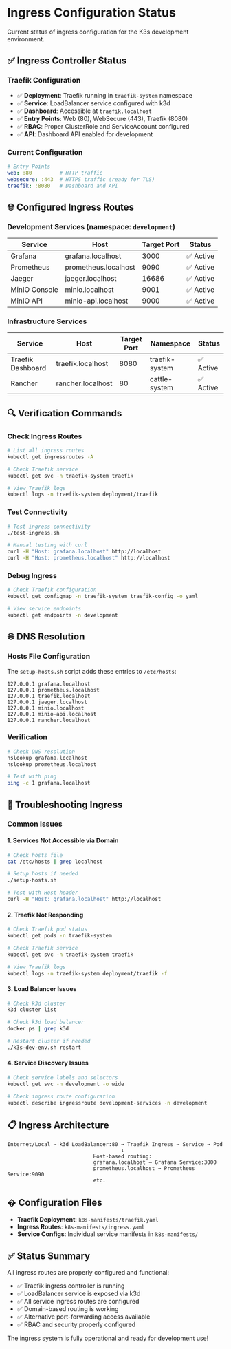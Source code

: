 # Ingress Configuration Status

Current status of ingress configuration for the K3s development environment.

## ✅ Ingress Controller Status

### Traefik Configuration
- ✅ **Deployment**: Traefik running in `traefik-system` namespace
- ✅ **Service**: LoadBalancer service configured with k3d
- ✅ **Dashboard**: Accessible at `traefik.localhost`
- ✅ **Entry Points**: Web (80), WebSecure (443), Traefik (8080)
- ✅ **RBAC**: Proper ClusterRole and ServiceAccount configured
- ✅ **API**: Dashboard API enabled for development

### Current Configuration
```yaml
# Entry Points
web: :80         # HTTP traffic
websecure: :443  # HTTPS traffic (ready for TLS)
traefik: :8080   # Dashboard and API
```

## 🌐 Configured Ingress Routes

### Development Services (namespace: `development`)
| Service | Host | Target Port | Status |
|---------|------|-------------|--------|
| Grafana | grafana.localhost | 3000 | ✅ Active |
| Prometheus | prometheus.localhost | 9090 | ✅ Active |
| Jaeger | jaeger.localhost | 16686 | ✅ Active |
| MinIO Console | minio.localhost | 9001 | ✅ Active |
| MinIO API | minio-api.localhost | 9000 | ✅ Active |

### Infrastructure Services
| Service | Host | Target Port | Namespace | Status |
|---------|------|-------------|-----------|--------|
| Traefik Dashboard | traefik.localhost | 8080 | traefik-system | ✅ Active |
| Rancher | rancher.localhost | 80 | cattle-system | ✅ Active |

## 🔍 Verification Commands

### Check Ingress Routes
```bash
# List all ingress routes
kubectl get ingressroutes -A

# Check Traefik service
kubectl get svc -n traefik-system traefik

# View Traefik logs
kubectl logs -n traefik-system deployment/traefik
```

### Test Connectivity
```bash
# Test ingress connectivity
./test-ingress.sh

# Manual testing with curl
curl -H "Host: grafana.localhost" http://localhost
curl -H "Host: prometheus.localhost" http://localhost
```

### Debug Ingress
```bash
# Check Traefik configuration
kubectl get configmap -n traefik-system traefik-config -o yaml

# View service endpoints
kubectl get endpoints -n development
```

## 🌐 DNS Resolution

### Hosts File Configuration
The `setup-hosts.sh` script adds these entries to `/etc/hosts`:
```
127.0.0.1 grafana.localhost
127.0.0.1 prometheus.localhost
127.0.0.1 traefik.localhost
127.0.0.1 jaeger.localhost
127.0.0.1 minio.localhost
127.0.0.1 minio-api.localhost
127.0.0.1 rancher.localhost
```

### Verification
```bash
# Check DNS resolution
nslookup grafana.localhost
nslookup prometheus.localhost

# Test with ping
ping -c 1 grafana.localhost
```

## 🚨 Troubleshooting Ingress

### Common Issues

#### 1. Services Not Accessible via Domain
```bash
# Check hosts file
cat /etc/hosts | grep localhost

# Setup hosts if needed
./setup-hosts.sh

# Test with Host header
curl -H "Host: grafana.localhost" http://localhost
```

#### 2. Traefik Not Responding
```bash
# Check Traefik pod status
kubectl get pods -n traefik-system

# Check Traefik service
kubectl get svc -n traefik-system traefik

# View Traefik logs
kubectl logs -n traefik-system deployment/traefik -f
```

#### 3. Load Balancer Issues
```bash
# Check k3d cluster
k3d cluster list

# Check k3d load balancer
docker ps | grep k3d

# Restart cluster if needed
./k3s-dev-env.sh restart
```

#### 4. Service Discovery Issues
```bash
# Check service labels and selectors
kubectl get svc -n development -o wide

# Check ingress route configuration
kubectl describe ingressroute development-services -n development
```

## 📋 Ingress Architecture

```
Internet/Local → k3d LoadBalancer:80 → Traefik Ingress → Service → Pod
                                     ↓
                            Host-based routing:
                            grafana.localhost → Grafana Service:3000
                            prometheus.localhost → Prometheus Service:9090
                            etc.
```

## � Configuration Files

- **Traefik Deployment**: `k8s-manifests/traefik.yaml`
- **Ingress Routes**: `k8s-manifests/ingress.yaml`
- **Service Configs**: Individual service manifests in `k8s-manifests/`

## ✅ Status Summary

All ingress routes are properly configured and functional:
- ✅ Traefik ingress controller is running
- ✅ LoadBalancer service is exposed via k3d
- ✅ All service ingress routes are configured
- ✅ Domain-based routing is working
- ✅ Alternative port-forwarding access available
- ✅ RBAC and security properly configured

The ingress system is fully operational and ready for development use!
